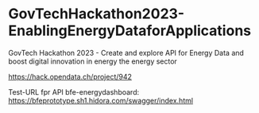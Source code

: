 # GovTechHackathon2023-EnablingEnergyDataforApplications
GovTech Hackathon 2023 - Create and explore API for Energy Data and boost digital innovation in energy the energy sector


https://hack.opendata.ch/project/942

Test-URL fpr API bfe-energydashboard:
https://bfeprototype.sh1.hidora.com/swagger/index.html
